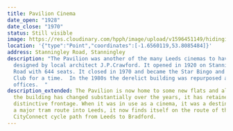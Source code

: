 ```yaml
---
title: Pavilion Cinema
date_open: "1928"
date_close: "1970"
status: Still visible
image: https://res.cloudinary.com/hpph/image/upload/v1596451149/hidinginplainsight/pavillioncinema.svg
location: '{"type":"Point","coordinates":[-1.6560119,53.8085484]}'
address: Stanningley Road, Stanningley
description: "The Pavilion was another of the many Leeds cinemas to have been
  designed by local architect J.P.Crawford. It opened in 1920 on Stanningley
  Road with 644 seats. It closed in 1970 and became the Star Bingo and Social
  Club for a time.  In the 1980s the derelict building was repurposed as
  offices.  "
description_extended: The Pavilion is now home to some new flats and although
  the building has changed substantially over the years, it has retained its
  distinctive frontage. When it was in use as a cinema, it was a destination on
  a major tram route into Leeds, it now finds itself on the route of the
  CityConnect cycle path from Leeds to Bradford.
---
```

